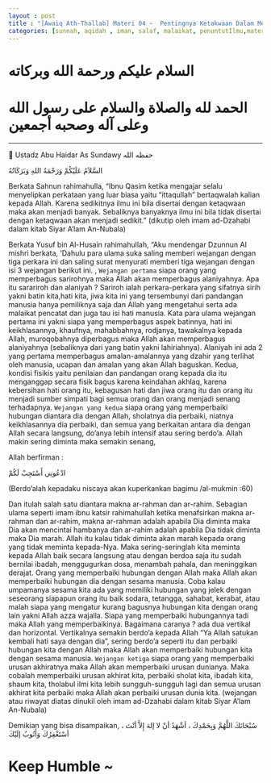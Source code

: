 ```yaml
---
layout : post
title : "[Awaiq Ath-Thallab] Materi 04 ~  Pentingnya Ketakwaan Dalam Menuntut Ilmu"
categories: [sunnah, aqidah , iman, salaf, malaikat, penuntutIlmu,materi04]
---
```

# السلام عليكم ورحمة الله وبركاته
# الحمد لله والصلاة والسلام على رسول الله وعلى آله وصحبه أجمعين

---

👤 Ustadz Abu Haidar As Sundawy حفظه الله

السَّلاَمُ عَلَيْكُمْ وَرَحْمَةُ اللهِ وَبَرَكَاتُهُ

Berkata Sahnun rahimahulla,
“Ibnu Qasim ketika mengajar selalu menyelipkan perkataan yang luar biasa yaitu “ittaqullah” bertaqwalah kalian kepada Allah. Karena sedikitnya ilmu ini bila disertai dengan ketaqwaan maka akan menjadi banyak. Sebaliknya banyaknya ilmu ini bila tidak disertai dengan ketaqwaan akan menjadi sedikit.” (dikutip oleh imam ad-Dzahabi dalam kitab Siyar A’lam An-Nubala)

Berkata Yusuf bin Al-Husain rahimahullah,
“Aku mendengar Dzunnun Al mishri berkata, ‘Dahulu para ulama suka saling memberi wejangan dengan tiga perkara ini dan saling surat menyurati memberi tiga wejangan dengan isi 3 wejangan berikut ini. ,
`Wejangan pertama` siapa orang yang memperbagus sarirohnya maka Allah akan memperbagus alaniyahnya. Apa itu sarariroh dan alaniyah ? Sariroh ialah perkara-perkara yang sifatnya sirih yakni batin kita,hati kita, jiwa kita ini yang tersembunyi dari pandangan manusia hanya pemiliknya saja dan Allah yang mengetahui serta ada malaikat pencatat dan juga tau isi hati manusia. Kata para ulama wejangan pertama ini yakni siapa yang memperbagus aspek batinnya, hati ini keikhlasannya, khaufnya, mahabbahnya, rodjanya, tawakalnya kepada Allah, muroqobahnya diperbagus maka Allah akan memperbagus alaniyahnya (sebaliknya dari yang batin yakni lahiriahnya). Alaniyah ini ada 2 yang pertama memperbagus amalan-amalannya yang dzahir yang terlihat oleh manusia, ucapan dan amalan yang akan Allah baguskan. Kedua, kondisi fisikis yaitu penilaian dan pandangan orang kepada dia itu menganggap secara fisik bagus karena keindahan akhlaq, karena kebersihan hati orang itu, kebagusan hati dan jiwa orang itu dan orang itu menjadi sumber simpati bagi semua orang dan orang menjadi senang terhadapnya. `Wejangan yang kedua` siapa orang yang memperbaiki hubungan diantara dia dengan Allah, sholatnya dia perbaiki, niatnya keikhlasannya dia perbaiki, dan semua yang berkaitan antara dia dengan Allah secara langsung, do’anya lebih intensif atau sering berdo’a. Allah makin sering diminta maka semakin senang, 

Allah berfirman :

ادْعُونِي أَسْتَجِبْ لَكُمْ

(Berdo’alah kepadaku niscaya akan kuperkankan bagimu /al-mukmin :60)

Dan itulah salah satu diantara makna ar-rahman dan ar-rahim. Sebagian ulama seperti imam ibnu katsir rahimahullah ketika menafsirkan makna ar-rahman dan ar-rahim, makna ar-rahman adalah apabila Dia diminta maka Dia akan mencintai hambanya dan ar-rahim adalah apabila Dia tidak diminta maka Dia marah. Allah itu kalau tidak diminta akan marah kepada orang yang tidak meminta kepada-Nya. Maka sering-seringlah kita meminta kepada Allah baik secara langsung atau dengan berdoa saja itu sudah bernilai ibadah, menggugurkan dosa, menambah pahala, dan meninggikan derajat. Orang yang memperbaiki hubungan dengan Allah maka Allah akan memperbaiki hubungan dia dengan sesama manusia. Coba kalau umpamanya sesama kita ada yang memiliki hubungan yang jelek dengan seseorang siapapun orang itu baik sodara, tetangga, sahabat, kerabat, atau malah siapa yang mengatur kurang bagusnya hubungan kita dengan orang lain yakni Allah azza wajalla. Siapa yang memperbaiki hubungannya tadi maka Allah yang memperbaikinya. Bagaimana caranya ? ada dua vertikal dan horizontal. Vertikalnya semakin berdo’a kepada Allah “Ya Allah satukan kembali hati saya dengan dia”, sering berdo’a seperti itu dan perbaiki hubungan kita dengan Allah maka Allah akan memperbaiki hubungan kita dengan sesama manusia. 
`Wejangan ketiga` siapa orang yang memperbaiki urusan akhiratnya maka Allah akan memperbaiki urusan dunianya. Maka cobalah memperbaiki urusan akhirat kita, perbaiki sholat kita, ibadah kita, shaum kita, tholabul ilmi kita lebih sungguh-sungguh lagi dan semua urusan akhirat kita perbaiki maka Allah akan perbaiki urusan dunia kita. (wejangan atau riwayat diatas dinukil oleh imam ad-Dzahabi dalam kitab Siyar A’lam An-Nubala)

Demikian yang bisa disampaikan, سُبْحَانَكَ اللَّهُمَّ وَبِحَمْدِكَ ، أشْهَدُ أنْ لا إلهَ إِلاَّ أنْتَ ، أسْتَغْفِرُكَ وَأَتُوبُ إلَيْكَ

# Keep Humble ~
